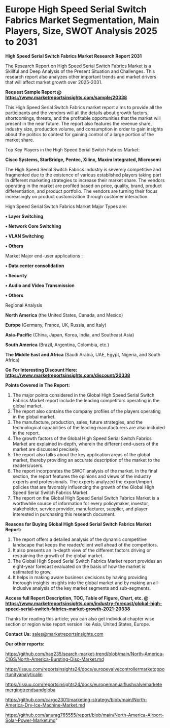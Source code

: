 # Europe High Speed Serial Switch Fabrics Market Segmentation, Main Players, Size, SWOT Analysis 2025 to 2031

<strong>High Speed Serial Switch Fabrics Market Research Report 2031</strong>

The Research Report on High Speed Serial Switch Fabrics Market is a Skillful and Deep Analysis of the Present Situation and Challenges. This research report also analyzes other important trends and market drivers that will affect market growth over 2025-2031.

<strong>Request Sample Report @ <a href=https://www.marketreportsinsights.com/sample/20338>https://www.marketreportsinsights.com/sample/20338</a></strong>

This High Speed Serial Switch Fabrics market report aims to provide all the participants and the vendors will all the details about growth factors, shortcomings, threats, and the profitable opportunities that the market will present in the near future. The report also features the revenue share, industry size, production volume, and consumption in order to gain insights about the politics to contest for gaining control of a large portion of the market share.

Top Key Players in the High Speed Serial Switch Fabrics Market:

<strong>Cisco Systems, StarBridge, Pentec, Xilinx, Maxim Integrated, Microsemi</strong>

The High Speed Serial Switch Fabrics Industry is severely competitive and fragmented due to the existence of various established players taking part in different marketing strategies to increase their market share. The vendors operating in the market are profiled based on price, quality, brand, product differentiation, and product portfolio. The vendors are turning their focus increasingly on product customization through customer interaction.

High Speed Serial Switch Fabrics Market Major Types are:

<strong>• Layer Switching

• Network Core Switching

• VLAN Switching

• Others</strong>

Market Major end-user applications :

<strong>• Data center consolidation

• Security

• Audio and Video Transmission

• Others</strong>

Regional Analysis

</u><strong><b>North America</b></strong> (the United States, Canada, and Mexico)

<strong><b>Europe </b></strong>(Germany, France, UK, Russia, and Italy)

<strong><b>Asia-Pacific</b></strong> (China, Japan, Korea, India, and Southeast Asia)

<strong><b>South America</b></strong> (Brazil, Argentina, Colombia, etc.)

<strong><b>The Middle East and Africa</b></strong> (Saudi Arabia, UAE, Egypt, Nigeria, and South Africa)

<strong>Go For Interesting Discount Here: <a href=https://www.marketreportsinsights.com/discount/20338>https://www.marketreportsinsights.com/discount/20338</a></strong>

<strong>Points Covered in The Report:</strong>
<ol>
  <li>The major points considered in the Global High Speed Serial Switch Fabrics Market report include the leading competitors operating in the global market.</li>
  <li>The report also contains the company profiles of the players operating in the global market.</li>
  <li>The manufacture, production, sales, future strategies, and the technological capabilities of the leading manufacturers are also included in the report.</li>
  <li>The growth factors of the Global High Speed Serial Switch Fabrics Market are explained in-depth, wherein the different end-users of the market are discussed precisely.</li>
  <li>The report also talks about the key application areas of the global market, thereby providing an accurate description of the market to the readers/users.</li>
  <li>The report incorporates the SWOT analysis of the market. In the final section, the report features the opinions and views of the industry experts and professionals. The experts analyzed the export/import policies that are favorably influencing the growth of the Global High Speed Serial Switch Fabrics Market.</li>
  <li>The report on the Global High Speed Serial Switch Fabrics Market is a worthwhile source of information for every policymaker, investor, stakeholder, service provider, manufacturer, supplier, and player interested in purchasing this research document.</li>
</ol>
<strong>Reasons for Buying Global High Speed Serial Switch Fabrics Market Report:</strong>

<ol>
  <li>The report offers a detailed analysis of the dynamic competitive landscape that keeps the reader/client well ahead of the competitors.</li>
  <li>It also presents an in-depth view of the different factors driving or restraining the growth of the global market.</li>
  <li>The Global High Speed Serial Switch Fabrics Market report provides an eight-year forecast evaluated on the basis of how the market is estimated to grow.</li>
  <li>It helps in making aware business decisions by having providing thorough insights insights into the global market and by making an all-inclusive analysis of the key market segments and sub-segments.</li>
</ol>
<strong>Access full Report Description, TOC, Table of Figure, Chart, etc. @ <a href=https://www.marketreportsinsights.com/industry-forecast/global-high-speed-serial-switch-fabrics-market-growth-2021-20338>https://www.marketreportsinsights.com/industry-forecast/global-high-speed-serial-switch-fabrics-market-growth-2021-20338</a></strong>


Thanks for reading this article; you can also get individual chapter wise section or region wise report version like Asia, United States, Europe.

<strong>Contact Us:</strong>
sales@marketreportsinsights.com

<strong>Our other reports:</strong>

<a href=https://github.com/haq235/search-market-trend/blob/main/North-America-CIGS/North-America-Bursting-Disc-Market.md>https://github.com/haq235/search-market-trend/blob/main/North-America-CIGS/North-America-Bursting-Disc-Market.md</a>

<a href=https://issuu.com/reportsinsights24/docs/europevalvecontrollermarketopportunityanalyticalin>https://issuu.com/reportsinsights24/docs/europevalvecontrollermarketopportunityanalyticalin</a>

<a href=https://issuu.com/reportsinsights24/docs/europemanualflushvalvemarketemergingtrendsandgloba>https://issuu.com/reportsinsights24/docs/europemanualflushvalvemarketemergingtrendsandgloba</a>

<a href=https://github.com/cargo2301/marketing-strategy/blob/main/North-America-Dry-Ice-Machine-Market.md>https://github.com/cargo2301/marketing-strategy/blob/main/North-America-Dry-Ice-Machine-Market.md</a>

<a href=https://github.com/anurag765555/report/blob/main/North-America-Airport-Solar-Power-Market.md>https://github.com/anurag765555/report/blob/main/North-America-Airport-Solar-Power-Market.md</a>"
